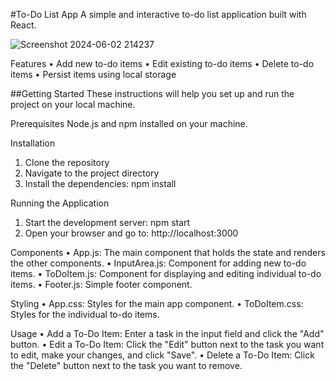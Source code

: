 #To-Do List App
A simple and interactive to-do list application built with React.

![Screenshot 2024-06-02 214237](https://github.com/Shahan-Khan/Todo-list/assets/72437646/e709cb5c-ec59-4b40-9978-d0069264dca8)


Features
• Add new to-do items
• Edit existing to-do items
• Delete to-do items
• Persist items using local storage

##Getting Started
These instructions will help you set up and run the project on your local machine.

Prerequisites
Node.js and npm installed on your machine.

Installation
1. Clone the repository
2. Navigate to the project directory
3. Install the dependencies: npm install

Running the Application
1. Start the development server: npm start
2. Open your browser and go to: http://localhost:3000

Components
• App.js: The main component that holds the state and renders the other components.
• InputArea.js: Component for adding new to-do items.
• ToDoItem.js: Component for displaying and editing individual to-do items.
• Footer.js: Simple footer component.

Styling
• App.css: Styles for the main app component.
• ToDoItem.css: Styles for the individual to-do items.

Usage
• Add a To-Do Item: Enter a task in the input field and click the "Add" button.
• Edit a To-Do Item: Click the "Edit" button next to the task you want to edit, make your changes, and click "Save".
• Delete a To-Do Item: Click the "Delete" button next to the task you want to remove.

